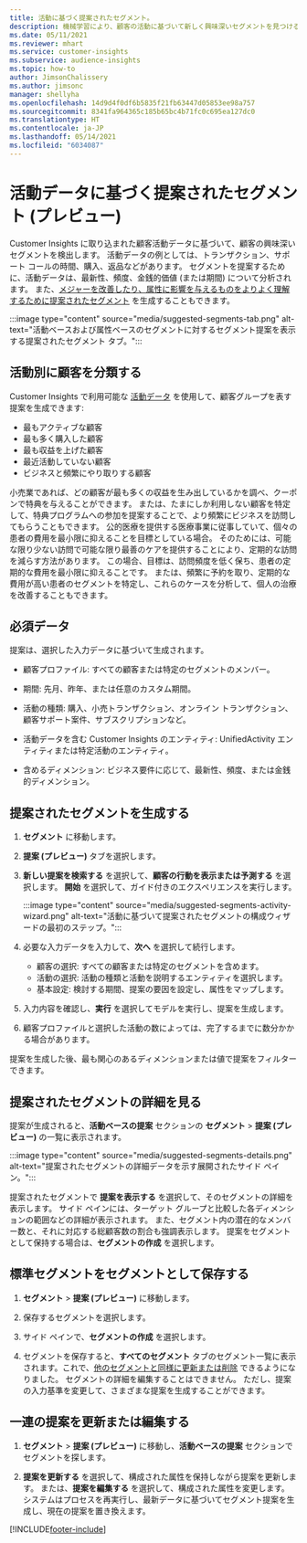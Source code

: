 ```yaml
---
title: 活動に基づく提案されたセグメント。
description: 機械学習により、顧客の活動に基づいて新しく興味深いセグメントを見つけることができます。
ms.date: 05/11/2021
ms.reviewer: mhart
ms.service: customer-insights
ms.subservice: audience-insights
ms.topic: how-to
author: JimsonChalissery
ms.author: jimsonc
manager: shellyha
ms.openlocfilehash: 14d9d4f0df6b5835f21fb63447d05853ee98a757
ms.sourcegitcommit: 8341fa964365c185b65bc4b71fc0c695ea127dc0
ms.translationtype: HT
ms.contentlocale: ja-JP
ms.lasthandoff: 05/14/2021
ms.locfileid: "6034087"
---
```

# <a name="suggested-segments-based-on-activity-data-preview"></a>活動データに基づく提案されたセグメント (プレビュー)

Customer Insights に取り込まれた顧客活動データに基づいて、顧客の興味深いセグメントを検出します。 活動データの例としては、トランザクション、サポート コールの時間、購入、返品などがあります。 セグメントを提案するために、活動データは、最新性、頻度、金銭的価値 (または期間) について分析されます。 また、[メジャーを改善したり、属性に影響を与えるものをよりよく理解するために提案されたセグメント](suggested-segments.md) を生成することもできます。

:::image type="content" source="media/suggested-segments-tab.png" alt-text="活動ベースおよび属性ベースのセグメントに対するセグメント提案を表示する提案されたセグメント タブ。":::

## <a name="categorize-customers-by-activity"></a>活動別に顧客を分類する

Customer Insights で利用可能な [活動データ](activities.md) を使用して、顧客グループを表す提案を生成できます:

- 最もアクティブな顧客 
- 最も多く購入した顧客 
- 最も収益を上げた顧客 
- 最近活動していない顧客 
- ビジネスと頻繁にやり取りする顧客  

小売業であれば、どの顧客が最も多くの収益を生み出しているかを調べ、クーポンで特典を与えることができます。 または、たまにしか利用しない顧客を特定して、特典プログラムへの参加を提案することで、より頻繁にビジネスを訪問してもらうこともできます。
公的医療を提供する医療事業に従事していて、個々の患者の費用を最小限に抑えることを目標としている場合。 そのためには、可能な限り少ない訪問で可能な限り最善のケアを提供することにより、定期的な訪問を減らす方法があります。 この場合、目標は、訪問頻度を低く保ち、患者の定期的な費用を最小限に抑えることです。 または、頻繁に予約を取り、定期的な費用が高い患者のセグメントを特定し、これらのケースを分析して、個人の治療を改善することもできます。 

## <a name="required-data"></a>必須データ

提案は、選択した入力データに基づいて生成されます。 

- 顧客プロファイル: すべての顧客または特定のセグメントのメンバー。 

- 期間: 先月、昨年、または任意のカスタム期間。

- 活動の種類: 購入、小売トランザクション、オンライン トランザクション、顧客サポート案件、サブスクリプションなど。  

- 活動データを含む Customer Insights のエンティティ: UnifiedActivity エンティティまたは特定活動のエンティティ。 

- 含めるディメンション: ビジネス要件に応じて、最新性、頻度、または金銭的ディメンション。

## <a name="generate-suggested-segments"></a>提案されたセグメントを生成する

1. **セグメント** に移動します。

1. **提案 (プレビュー)** タブを選択します。

1. **新しい提案を検索する** を選択して、**顧客の行動を表示または予測する** を選択します。 **開始** を選択して、ガイド付きのエクスペリエンスを実行します。

   :::image type="content" source="media/suggested-segments-activity-wizard.png" alt-text="活動に基づいて提案されたセグメントの構成ウィザードの最初のステップ。":::

1. 必要な入力データを入力して、**次へ** を選択して続行します。

   - 顧客の選択: すべての顧客または特定のセグメントを含めます。
   - 活動の選択: 活動の種類と活動を説明するエンティティを選択します。
   - 基本設定: 検討する期間、提案の要因を設定し、属性をマップします。

1. 入力内容を確認し、**実行** を選択してモデルを実行し、提案を生成します。

1. 顧客プロファイルと選択した活動の数によっては、完了するまでに数分かかる場合があります。 

提案を生成した後、最も関心のあるディメンションまたは値で提案をフィルターできます。 

## <a name="view-details-of-a-suggested-segment"></a>提案されたセグメントの詳細を見る

提案が生成されると、**活動ベースの提案** セクションの **セグメント** > **提案 (プレビュー)** の一覧に表示されます。

:::image type="content" source="media/suggested-segments-details.png" alt-text="提案されたセグメントの詳細データを示す展開されたサイド ペイン。":::

提案されたセグメントで **提案を表示する** を選択して、そのセグメントの詳細を表示します。 サイド ペインには、ターゲット グループと比較した各ディメンションの範囲などの詳細が表示されます。 また、セグメント内の潜在的なメンバー数と、それに対応する総顧客数の割合も強調表示します。 提案をセグメントとして保持する場合は、**セグメントの作成** を選択します。    

## <a name="save-a-suggestion-as-a-segment"></a>標準セグメントをセグメントとして保存する

1. **セグメント** > **提案 (プレビュー)** に移動します。

1. 保存するセグメントを選択します。 

1. サイド ペインで、**セグメントの作成** を選択します。 

1. セグメントを保存すると、**すべてのセグメント** タブのセグメント一覧に表示されます。これで、[他のセグメントと同様に更新または削除](segments.md) できるようになりました。 セグメントの詳細を編集することはできません。 ただし、提案の入力基準を変更して、さまざまな提案を生成することができます。

## <a name="refresh-or-edit-a-set-of-suggestions"></a>一連の提案を更新または編集する

1. **セグメント** > **提案 (プレビュー)** に移動し、**活動ベースの提案** セクションでセグメントを探します。

1. **提案を更新する** を選択して、構成された属性を保持しながら提案を更新します。 または、**提案を編集する** を選択して、構成された属性を変更します。 システムはプロセスを再実行し、最新データに基づいてセグメント提案を生成し、現在の提案を置き換えます。

[!INCLUDE[footer-include](../includes/footer-banner.md)]

